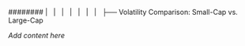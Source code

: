 ######## |   |   |   |   |   |   |   ├── Volatility Comparison: Small-Cap vs. Large-Cap

*Add content here*